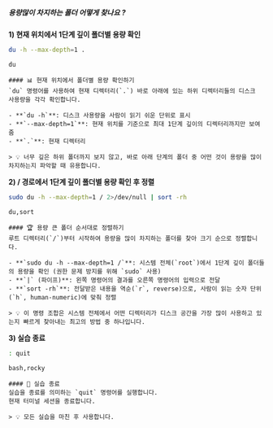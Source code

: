 ##### 용량많이 차지하는 폴더 어떻게 찾나요 ? #####

**1) 현재 위치에서 1단계 깊이 폴더별 용량 확인**

```bash
du -h --max-depth=1 .
```

```tech
du
```

```desc
#### 📊 현재 위치에서 폴더별 용량 확인하기
`du` 명령어를 사용하여 현재 디렉터리(`.`) 바로 아래에 있는 하위 디렉터리들의 디스크 사용량을 각각 확인합니다.

- **`du -h`**: 디스크 사용량을 사람이 읽기 쉬운 단위로 표시
- **`--max-depth=1`**: 현재 위치를 기준으로 최대 1단계 깊이의 디렉터리까지만 보여줌
- **`.`**: 현재 디렉터리

> 💡 너무 깊은 하위 폴더까지 보지 않고, 바로 아래 단계의 폴더 중 어떤 것이 용량을 많이 차지하는지 파악할 때 유용합니다.
```

**2) / 경로에서 1단계 깊이 폴더별 용량 확인 후 정렬**

```bash
sudo du -h --max-depth=1 / 2>/dev/null | sort -rh
```

```tech
du,sort
```

```desc
#### 🏆 용량 큰 폴더 순서대로 정렬하기
루트 디렉터리(`/`)부터 시작하여 용량을 많이 차지하는 폴더를 찾아 크기 순으로 정렬합니다.

- **`sudo du -h --max-depth=1 /`**: 시스템 전체(`root`)에서 1단계 깊이 폴더들의 용량을 확인 (권한 문제 방지를 위해 `sudo` 사용)
- **`|` (파이프)**: 왼쪽 명령어의 결과를 오른쪽 명령어의 입력으로 전달
- **`sort -rh`**: 전달받은 내용을 역순(`r`, reverse)으로, 사람이 읽는 숫자 단위(`h`, human-numeric)에 맞춰 정렬

> 💡 이 명령 조합은 시스템 전체에서 어떤 디렉터리가 디스크 공간을 가장 많이 사용하고 있는지 빠르게 찾아내는 최고의 방법 중 하나입니다.
```

**3) 실습 종료**

```bash
: quit
```

```tech
bash,rocky
```

```desc
#### 👋 실습 종료
실습을 종료를 의미하는 `quit` 명령어를 실행합니다.
현재 터미널 세션을 종료합니다.

> 💡 모든 실습을 마친 후 사용합니다.
```
